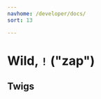 ```yaml
---
navhome: /developer/docs/
sort: 13

---
```


# Wild, `!` ("zap")

## Twigs

<list dataPreview="true" className="runes"></list>
